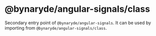 # @bynaryde/angular-signals/class

Secondary entry point of `@bynaryde/angular-signals`. It can be used by importing from `@bynaryde/angular-signals/class`.
